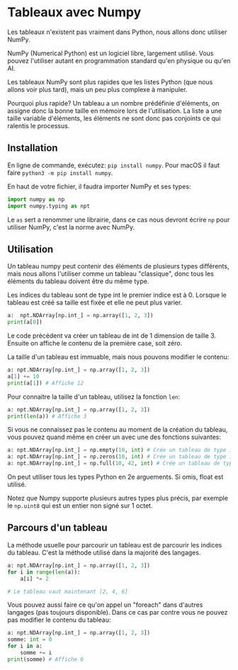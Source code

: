# Tableaux avec Numpy

Les tableaux n'existent pas vraiment dans Python, nous allons donc utiliser NumPy.

NumPy (Numerical Python) est un logiciel libre, largement utilisé. Vous pouvez l'utiliser autant en programmation standard qu'en physique ou qu'en AI.

Les tableaux NumPy sont plus rapides que les listes Python (que nous allons voir plus tard), mais un peu plus complexe à manipuler.

Pourquoi plus rapide? Un tableau a un nombre prédéfinie d'éléments, on assigne donc la bonne taille en mémoire lors de l'utilisation. La liste a une taille variable d'éléments, les éléments ne sont donc pas conjoints ce qui ralentis le processus.

## Installation

En ligne de commande, exécutez: `pip install numpy`.
Pour macOS il faut faire `python3 -m pip install numpy`.

En haut de votre fichier, il faudra importer NumPy et ses types:

```py
import numpy as np
import numpy.typing as npt
```

Le `as` sert a renommer une librairie, dans ce cas nous devront écrire `np` pour utiliser NumPy, c'est la norme avec NumPy.

## Utilisation

Un tableau numpy peut contenir des éléments de plusieurs types différents, mais nous allons l'utiliser comme un tableau "classique", donc tous les éléments du tableau doivent être du même type.

Les indices du tableau sont de type int le premier indice est à 0. Lorsque le tableau est créé sa taille est fixée et elle ne peut plus varier.

```py
a:  npt.NDArray[np.int_] = np.array([1, 2, 3])
print(a[0])
```

Le code précédent va créer un tableau de int de 1 dimension de taille 3. Ensuite on affiche le contenu de la première case, soit zéro.

La taille d'un tableau est immuable, mais nous pouvons modifier le contenu:

```py
a: npt.NDArray[np.int_] = np.array([1, 2, 3])
a[1] += 10
print(a[1]) # Affiche 12
```

Pour connaitre la taille d'un tableau, utilisez la fonction `len`:

```py
a: npt.NDArray[np.int_] = np.array([1, 2, 3])
print(len(a)) # Affiche 3
```

Si vous ne connaissez pas le contenu au moment de la création du tableau, vous pouvez quand même en créer un avec une des fonctions suivantes:

```py
a: npt.NDArray[np.int_] = np.empty(10, int) # Crée un tableau de type int de 10 cases, les valeurs sont aléatoires
a: npt.NDArray[np.int_] = np.zeros(10, int) # Crée un tableau de type int de 10 cases, tous à zéro
a: npt.NDArray[np.int_] = np.full(10, 42, int) # Crée un tableau de type int de 10 cases, tous à 42
```

On peut utiliser tous les types Python en 2e arguements. Si omis, float est utilisé.

Notez que Numpy supporte plusieurs autres types plus précis, par exemple le `np.uint8` qui est un entier non signé sur 1 octet.

## Parcours d'un tableau

La méthode usuelle pour parcourir un tableau est de parcourir les indices du tableau. C'est la méthode utilisé dans la majorité des langages.

```py
a: npt.NDArray[np.int_] = np.array([1, 2, 3])
for i in range(len(a)):
    a[i] *= 2

# Le tableau vaut maintenant [2, 4, 6]
```

Vous pouvez aussi faire ce qu'on appel un "foreach" dans d'autres langages (pas toujours disponible). Dans ce cas par contre vous ne pouvez pas modifier le contenu du tableau:

```py
a: npt.NDArray[np.int_] = np.array([1, 2, 3])
somme: int = 0
for i in a:
    somme += i
print(somme) # Affiche 6
```
